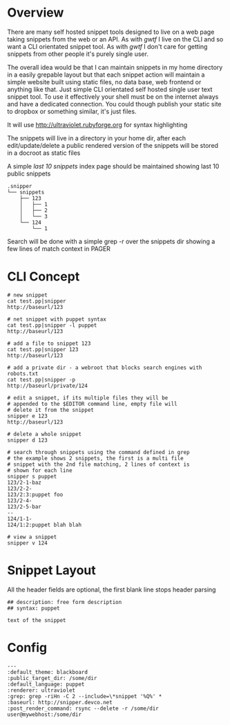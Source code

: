 Overview
========

There are many self hosted snippet tools designed to live on a web page taking
snippets from the web or an API.  As with *gwtf* I live on the CLI and so want a
CLI orientated snippet tool. As with *gwtf* I don't care for getting snippets
from other people it's purely single user.

The overall idea would be that I can maintain snippets in my home directory in
a easily grepable layout but that each snippet action will maintain a simple
website built using static files, no data base, web frontend or anything like
that.  Just simple CLI orientated self hosted single user text snippet tool.
To use it effectively your shell must be on the internet always and have a
dedicated connection.  You could though publish your static site to dropbox
or something similar, it's just files.

It will use http://ultraviolet.rubyforge.org for syntax highlighting

The snippets will live in a directory in your home dir, after each
edit/update/delete a public rendered version of the snippets will be stored in a
docroot as static files

A simple *last 10 snippets* index page should be maintained showing last 10
public snippets

    .snipper
    └── snippets
        ├── 123
        │   ├── 1
        │   ├── 2
        │   └── 3
        └── 124
            └── 1

Search will be done with a simple grep -r over the snippets dir showing a few
lines of match context in PAGER

CLI Concept
===========

    # new snippet
    cat test.pp|snipper
    http://baseurl/123

    # net snippet with puppet syntax
    cat test.pp|snipper -l puppet
    http://baseurl/123

    # add a file to snippet 123
    cat test.pp|snipper 123
    http://baseurl/123

    # add a private dir - a webroot that blocks search engines with robots.txt
    cat test.pp|snipper -p
    http://baseurl/private/124

    # edit a snippet, if its multiple files they will be
    # appended to the $EDITOR command line, empty file will
    # delete it from the snippet
    snipper e 123
    http://baseurl/123

    # delete a whole snippet
    snipper d 123

    # search through snippets using the command defined in grep
    # the example shows 2 snippets, the first is a multi file
    # snippet with the 2nd file matching, 2 lines of context is
    # shown for each line
    snipper s puppet
    123/2-1-baz
    123/2-2-
    123/2:3:puppet foo
    123/2-4-
    123/2-5-bar
    --
    124/1-1-
    124/1:2:puppet blah blah

    # view a snippet
    snipper v 124

Snippet Layout
==============

All the header fields are optional, the first blank line stops header parsing

    ## description: free form description
    ## syntax: puppet

    text of the snippet

Config
======

    ---
    :default_theme: blackboard
    :public_target_dir: /some/dir
    :default_language: puppet
    :renderer: ultraviolet
    :grep: grep -riHn -C 2 --include=\*snippet '%Q%' *
    :baseurl: http://snipper.devco.net
    :post_render_command: rsync --delete -r /some/dir user@mywebhost:/some/dir
